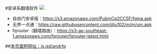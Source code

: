 #安卓系翻墙软件 ![](https://oq1gjg.bl3301.livefilestore.com/y2mSuMEjmc2kLjSiVLk0utoLnHrcfRJzDwwgf3pj_p6FfT4_DwRagPJMuj4WFMpFDM_fNJNHi168ueob9geZJG7vsHEZ1KDnblA99joeqIpWq2u1QHpUIaf9OuckwqYCjmx/google_android.png?psid=1)
* 自由门安卓版：https://s3.amazonaws.com/PubmCp2CC5F/fgma.apk
* 无界一点通：https://raw.githubusercontent.com/jjliu102/m/m/um.apk
* fqrouter（翻墙路由）：https://s3-ap-southeast-1.amazonaws.com/fqrouter/fqrouter-latest.html

##[本页面短网址：is.gd/andrfq](http://is.gd/andrfq)